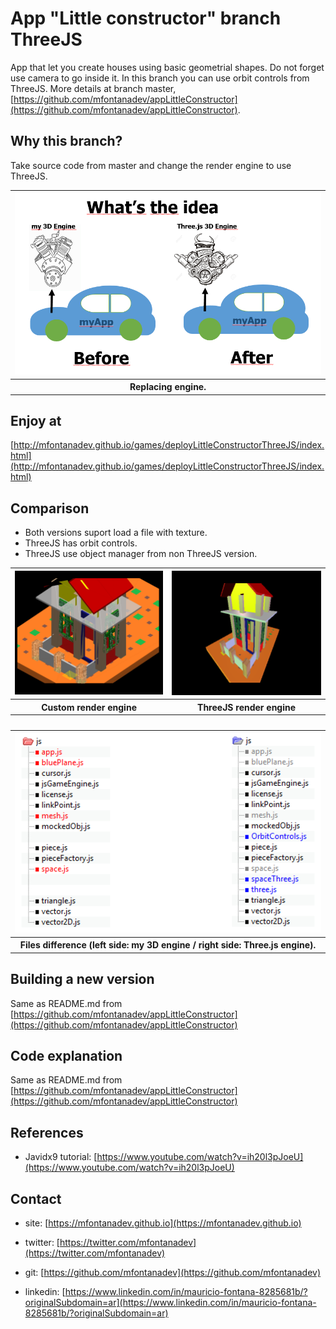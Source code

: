 # App "Little constructor" branch ThreeJS

App that let you create houses using basic geometrial shapes. Do not forget use camera to go inside it. In this branch you can use orbit controls from ThreeJS. More details at branch master, [https://github.com/mfontanadev/appLittleConstructor](https://github.com/mfontanadev/appLittleConstructor).


## Why this branch?

Take source code from master and change the render engine to use ThreeJS.
<table>
	<tr>
	<th width="640px" align="center">
	<img width="640px" src="https://github.com/mfontanadev/appLittleConstructor/blob/ThreeJS/doc/Engine%20Change.PNG?raw=true">
	</th>
	</tr>
	<tr>
	<th align="center">
	Replacing engine.
	</th>
	</tr>
</table>


## Enjoy at

[http://mfontanadev.github.io/games/deployLittleConstructorThreeJS/index.html](http://mfontanadev.github.io/games/deployLittleConstructorThreeJS/index.html)

## Comparison
- Both versions suport load a file with texture.
- ThreeJS has orbit controls.
- ThreeJS use object manager from non ThreeJS version.

<table>
	<tr>
		<th width="360px" align="center">
		<img width="360px" src="https://github.com/mfontanadev/appLittleConstructor/blob/ThreeJS/doc/poc_house_jsengine_textured.PNG?raw=true">
		</th>
		<th width="360px" align="center">
		<img width="360px" src="https://github.com/mfontanadev/appLittleConstructor/blob/ThreeJS/doc/poc_house_threejs-engine_textured.PNG?raw=true">
		</th>
	</tr>
	<tr>
		<th align="center">
			Custom render engine
		</th>
		<th align="center">
			ThreeJS render engine
		</th>
	</tr>
	<tr>
	<th colspan="2" align="center">
        <br>
    </th>
    </tr>
	<tr>
	<th colspan="2" align="center">
	<img width="640px" src="https://github.com/mfontanadev/appLittleConstructor/blob/ThreeJS/doc/poc_house_egine_diff.png?raw=true">
	</th>
	</tr>
	<tr>
	<th colspan="2" align="center">
	Files difference (left side: my 3D engine / right side: Three.js engine).
	</th>
	</tr>
</table>


## Building a new version

Same as README.md from [https://github.com/mfontanadev/appLittleConstructor](https://github.com/mfontanadev/appLittleConstructor)

## Code explanation

Same as README.md from [https://github.com/mfontanadev/appLittleConstructor](https://github.com/mfontanadev/appLittleConstructor)

## References

* Javidx9 tutorial: [https://www.youtube.com/watch?v=ih20l3pJoeU](https://www.youtube.com/watch?v=ih20l3pJoeU)

## Contact

* site: [https://mfontanadev.github.io](https://mfontanadev.github.io)

* twitter: [https://twitter.com/mfontanadev](https://twitter.com/mfontanadev)

* git: [https://github.com/mfontanadev](https://github.com/mfontanadev)

* linkedin: [https://www.linkedin.com/in/mauricio-fontana-8285681b/?originalSubdomain=ar](https://www.linkedin.com/in/mauricio-fontana-8285681b/?originalSubdomain=ar)

